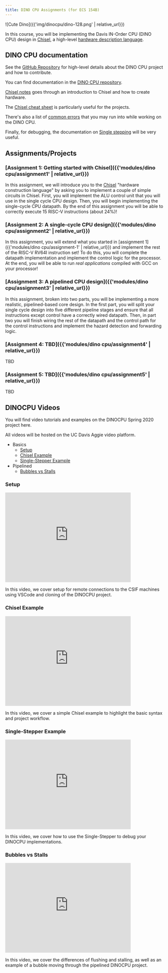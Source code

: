 ```yaml
---
title: DINO CPU Assignments (for ECS 154B)
---
```


![Cute Dino]({{'img/dinocpu/dino-128.png' | relative_url}})

In this course, you will be implementing the Davis IN-Order CPU (DINO CPU) design in [Chisel](https://www.chisel-lang.org/), a high-level [hardware description language](https://en.wikipedia.org/wiki/Hardware_description_language).

## DINO CPU documentation

See the [GitHub Repository](https://github.com/jlpteaching/dinocpu-wq22) for high-level details about the DINO CPU project and how to contribute.

You can find documentation in the [DINO CPU repository](https://github.com/jlpteaching/dinocpu-wq22/blob/main/documentation/).

[Chisel notes](https://github.com/jlpteaching/dinocpu-wq22/blob/main/documentation/chisel-notes/overview.md) goes through an introduction to Chisel and how to create hardware.

The [Chisel cheat sheet](https://github.com/jlpteaching/dinocpu-wq22/blob/main/documentation/chisel-notes/overview.md) is particularly useful for the projects.

There's also a list of [common errors](https://github.com/jlpteaching/dinocpu-wq22/blob/main/documentation/common-errors.md) that you may run into while working on the DINO CPU.

Finally, for debugging, the documentation on [Single stepping](https://github.com/jlpteaching/dinocpu-wq22/blob/main/documentation/single-stepping.md) will be very useful.

## Assignments/Projects

### [Assignment 1: Getting started with Chisel]({{'modules/dino cpu/assignment1' | relative_url}})

In this assignment, we will introduce you to the [Chisel](https://www.chisel-lang.org/) "hardware construction language" by asking you to implement a couple of simple circuits in Chisel.
First, you will implement the ALU control unit that you will use in the single cycle CPU design.
Then, you will begin implementing the single-cycle CPU datapath.
By the end of this assignment you will be able to correctly execute 15 RISC-V instructions (about 24%)!

### [Assignment 2: A single-cycle CPU design]({{'modules/dino cpu/assignment2' | relative_url}})

In this assignment, you will extend what you started in [assignment 1]({{'modules/dino cpu/assignment-1' | relative_url}}) and implement the rest of the RISC-V RV64I instruction set!
To do this, you will complete the datapath implementation and implement the control logic for the processor.
At the end, you will be able to run *real applications* compiled with GCC on your processor!

### [Assignment 3: A pipelined CPU design]({{'modules/dino cpu/assignment3' | relative_url}})

In this assignment, broken into two parts, you will be implementing a more realistic, pipelined-based core design.
In the first part, you will split your single cycle design into five different pipeline stages and ensure that all instructions except control have a correctly wired datapath.
Then, in part two you will finish wiring the rest of the datapath and the control path for the control instructions and implement the hazard detection and forwarding logic.

### [Assignment 4: TBD]({{'modules/dino cpu/assignment4' | relative_url}})

TBD

### [Assignment 5: TBD]({{'modules/dino cpu/assignment5' | relative_url}})

TBD

## DINOCPU Videos

You will find video tutorials and examples on the DINOCPU Spring 2020 project here.

All videos will be hosted on the UC Davis Aggie video platform.

* Basics
  * [Setup](#setup)
  * [Chisel Example](#chisel-example)
  * [Single-Stepper Example](#single-stepper-example)
* Pipelined
  * [Bubbles vs Stalls](#bubbles-vs-stalls)

### Setup

<iframe id="kaltura_player" src="https://cdnapisec.kaltura.com/p/1770401/sp/177040100/embedIframeJs/uiconf_id/29032722/partner_id/1770401?iframeembed=true&playerId=kaltura_player&entry_id=0_9qlq45sz&flashvars[mediaProtocol]=rtmp&amp;flashvars[streamerType]=rtmp&amp;flashvars[streamerUrl]=rtmp://www.kaltura.com:1935&amp;flashvars[rtmpFlavors]=1&amp;flashvars[localizationCode]=en&amp;flashvars[leadWithHTML5]=true&amp;flashvars[sideBarContainer.plugin]=true&amp;flashvars[sideBarContainer.position]=left&amp;flashvars[sideBarContainer.clickToClose]=true&amp;flashvars[chapters.plugin]=true&amp;flashvars[chapters.layout]=vertical&amp;flashvars[chapters.thumbnailRotator]=false&amp;flashvars[streamSelector.plugin]=true&amp;flashvars[EmbedPlayer.SpinnerTarget]=videoHolder&amp;flashvars[dualScreen.plugin]=true&amp;flashvars[Kaltura.addCrossoriginToIframe]=true&amp;&wid=0_84mpa2zz" width="400" height="285" allowfullscreen webkitallowfullscreen mozAllowFullScreen allow="autoplay *; fullscreen *; encrypted-media *" sandbox="allow-forms allow-same-origin allow-scripts allow-top-navigation allow-pointer-lock allow-popups allow-modals allow-orientation-lock allow-popups-to-escape-sandbox allow-presentation allow-top-navigation-by-user-activation" frameborder="0" title="Kaltura Player"></iframe>

In this video, we cover setup for remote connections to the CSIF machines using VSCode and cloning of the DINOCPU project.

### Chisel Example

<iframe id="kaltura_player" src="https://cdnapisec.kaltura.com/p/1770401/sp/177040100/embedIframeJs/uiconf_id/29032722/partner_id/1770401?iframeembed=true&playerId=kaltura_player&entry_id=0_ol7ybl9a&flashvars[mediaProtocol]=rtmp&amp;flashvars[streamerType]=rtmp&amp;flashvars[streamerUrl]=rtmp://www.kaltura.com:1935&amp;flashvars[rtmpFlavors]=1&amp;flashvars[localizationCode]=en&amp;flashvars[leadWithHTML5]=true&amp;flashvars[sideBarContainer.plugin]=true&amp;flashvars[sideBarContainer.position]=left&amp;flashvars[sideBarContainer.clickToClose]=true&amp;flashvars[chapters.plugin]=true&amp;flashvars[chapters.layout]=vertical&amp;flashvars[chapters.thumbnailRotator]=false&amp;flashvars[streamSelector.plugin]=true&amp;flashvars[EmbedPlayer.SpinnerTarget]=videoHolder&amp;flashvars[dualScreen.plugin]=true&amp;flashvars[Kaltura.addCrossoriginToIframe]=true&amp;&wid=0_b2999c4i" width="400" height="285" allowfullscreen webkitallowfullscreen mozAllowFullScreen allow="autoplay *; fullscreen *; encrypted-media *" sandbox="allow-forms allow-same-origin allow-scripts allow-top-navigation allow-pointer-lock allow-popups allow-modals allow-orientation-lock allow-popups-to-escape-sandbox allow-presentation allow-top-navigation-by-user-activation" frameborder="0" title="Kaltura Player"></iframe>

In this video, we cover a simple Chisel example to highlight the basic syntax and project workflow.

### Single-Stepper Example

<iframe id="kaltura_player" src="https://cdnapisec.kaltura.com/p/1770401/sp/177040100/embedIframeJs/uiconf_id/29032722/partner_id/1770401?iframeembed=true&playerId=kaltura_player&entry_id=0_kv1v647d&flashvars[mediaProtocol]=rtmp&amp;flashvars[streamerType]=rtmp&amp;flashvars[streamerUrl]=rtmp://www.kaltura.com:1935&amp;flashvars[rtmpFlavors]=1&amp;flashvars[localizationCode]=en&amp;flashvars[leadWithHTML5]=true&amp;flashvars[sideBarContainer.plugin]=true&amp;flashvars[sideBarContainer.position]=left&amp;flashvars[sideBarContainer.clickToClose]=true&amp;flashvars[chapters.plugin]=true&amp;flashvars[chapters.layout]=vertical&amp;flashvars[chapters.thumbnailRotator]=false&amp;flashvars[streamSelector.plugin]=true&amp;flashvars[EmbedPlayer.SpinnerTarget]=videoHolder&amp;flashvars[dualScreen.plugin]=true&amp;flashvars[Kaltura.addCrossoriginToIframe]=true&amp;&wid=0_mnv600kf" width="400" height="285" allowfullscreen webkitallowfullscreen mozAllowFullScreen allow="autoplay *; fullscreen *; encrypted-media *" sandbox="allow-forms allow-same-origin allow-scripts allow-top-navigation allow-pointer-lock allow-popups allow-modals allow-orientation-lock allow-popups-to-escape-sandbox allow-presentation allow-top-navigation-by-user-activation" frameborder="0" title="Kaltura Player"></iframe>

In this video, we cover how to use the Single-Stepper to debug your DINOCPU implementations.

### Bubbles vs Stalls

<iframe id="kaltura_player" src="https://cdnapisec.kaltura.com/p/1770401/sp/177040100/embedIframeJs/uiconf_id/29032722/partner_id/1770401?iframeembed=true&playerId=kaltura_player&entry_id=0_su1azcqk&flashvars[mediaProtocol]=rtmp&amp;flashvars[streamerType]=rtmp&amp;flashvars[streamerUrl]=rtmp://www.kaltura.com:1935&amp;flashvars[rtmpFlavors]=1&amp;flashvars[localizationCode]=en&amp;flashvars[leadWithHTML5]=true&amp;flashvars[sideBarContainer.plugin]=true&amp;flashvars[sideBarContainer.position]=left&amp;flashvars[sideBarContainer.clickToClose]=true&amp;flashvars[chapters.plugin]=true&amp;flashvars[chapters.layout]=vertical&amp;flashvars[chapters.thumbnailRotator]=false&amp;flashvars[streamSelector.plugin]=true&amp;flashvars[EmbedPlayer.SpinnerTarget]=videoHolder&amp;flashvars[dualScreen.plugin]=true&amp;flashvars[Kaltura.addCrossoriginToIframe]=true&amp;&wid=0_kvgdk4fp" width="400" height="285" allowfullscreen webkitallowfullscreen mozAllowFullScreen allow="autoplay *; fullscreen *; encrypted-media *" sandbox="allow-forms allow-same-origin allow-scripts allow-top-navigation allow-pointer-lock allow-popups allow-modals allow-orientation-lock allow-popups-to-escape-sandbox allow-presentation allow-top-navigation-by-user-activation" frameborder="0" title="Kaltura Player"></iframe>

In this video, we cover the differences of flushing and stalling, as well as an example of a bubble moving through the pipelined DINOCPU project.

